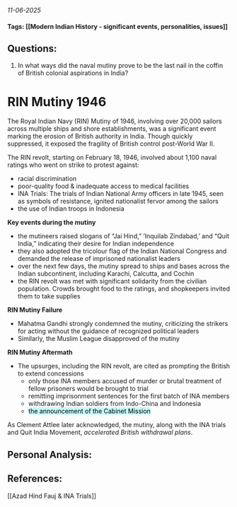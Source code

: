 *11-06-2025*
#### Tags: [[Modern Indian History - significant events, personalities, issues]]


## Questions:

1. In what ways did the naval mutiny prove to be the last nail in the coffin of British colonial aspirations in India?


# RIN Mutiny 1946

The Royal Indian Navy (RIN) Mutiny of 1946, involving over 20,000 sailors across multiple ships and shore establishments, was a significant event marking the erosion of British authority in India. Though quickly suppressed, it exposed the fragility of British control post-World War II.

The RIN revolt, starting on February 18, 1946, involved about 1,100 naval ratings who went on strike to protest against:
- racial discrimination
- poor-quality food & inadequate access to medical facilities
- INA Trials: The trials of Indian National Army officers in late 1945, seen as symbols of resistance, ignited nationalist fervor among the sailors
- the use of Indian troops in Indonesia

**Key events during the mutiny**
- the mutineers raised slogans of “Jai Hind,” ‘Inquilab Zindabad,’ and “Quit India,” indicating their desire for Indian independence
- they also adopted the tricolour flag of the Indian National Congress and demanded the release of imprisoned nationalist leaders
- over the next few days, the mutiny spread to ships and bases across the Indian subcontinent, including Karachi, Calcutta, and Cochin
- the RIN revolt was met with significant solidarity from the civilian population. Crowds brought food to the ratings, and shopkeepers invited them to take supplies

**RIN Mutiny Failure**
- Mahatma Gandhi strongly condemned the mutiny, criticizing the strikers for acting without the guidance of recognized political leaders
- Similarly, the Muslim League disapproved of the mutiny

**RIN Mutiny Aftermath**
- The upsurges, including the RIN revolt, are cited as prompting the British to extend concessions
	- only those INA members accused of murder or brutal treatment of fellow prisoners would be brought to trial
	- remitting imprisonment sentences for the first batch of INA members
	- withdrawing Indian soldiers from Indo-China and Indonesia
	- <mark style="background: #ABF7F7A6;">the announcement of the Cabinet Mission</mark>


As Clement Attlee later acknowledged, the mutiny, along with the INA trials and Quit India Movement, _accelerated British withdrawal plans_.
## Personal Analysis:


## References:

[[Azad Hind Fauj & INA Trials]]
